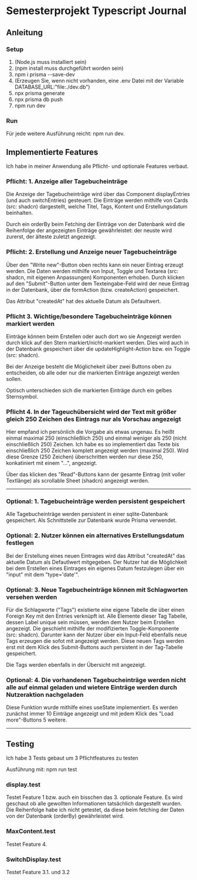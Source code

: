 # Semesterprojekt Typescript Journal

## Anleitung

### Setup

1. (Node.js muss installiert sein)
2. (npm install muss durchgeführt worden sein)
3. npm i prisma --save-dev
4. (Erzeugen Sie, wenn nicht vorhanden, eine .env Datei mit der Variable DATABASE_URL:"file:./dev.db")
5. npx prisma generate
6. npx prisma db push
7. npm run dev

### Run

Für jede weitere Ausführung reicht: npm run dev.

## Implementierte Features

Ich habe in meiner Anwendung alle Pflicht- und optionale Features verbaut.

### Pflicht: 1. Anzeige aller Tagebucheinträge

Die Anzeige der Tagebucheinträge wird über das Component displayEntries (und auch switchEntries) gesteuert. Die Einträge werden mithilfe von Cards (src: shadcn) dargestellt, welche Titel, Tags, Kontent und Erstellungsdatum beinhalten.

Durch ein orderBy beim Fetching der Einträge von der Datenbank wird die Reihenfolge der angezeigten Einträge gewährleistet: der neuste wird zurerst, der älteste zuletzt angezeigt.

### Pflicht: 2. Erstellung und Anzeige neuer Tagebucheinträge

Über den "Write new"-Button oben rechts kann ein neuer Eintrag erzeugt werden. Die Daten werden mithilfe von Input, Toggle und Textarea (src: shadcn, mit eigenen Anpassungen) Komponenten erhoben. Durch klicken auf den "Submit"-Button unter dem Texteingabe-Feld wird der neue Eintrag in der Datenbank, über die formAction (bzw. createAction) gespeichert.

Das Attribut "createdAt" hat des aktuelle Datum als Defaultwert.

### Pflicht 3. Wichtige/besondere Tagebucheinträge können markiert werden

Einträge können beim Erstellen oder auch dort wo sie Angezeigt werden durch klick auf den Stern markiert/nicht-markiert werden. Dies wird auch in der Datenbank gespeichert über die updateHighlight-Action bzw. ein Toggle (src: shadcn).

Bei der Anzeige besteht die Möglichekeit über zwei Buttons oben zu entscheiden, ob alle oder nur die markierten Einträge angezeigt werden sollen.

Optisch unterschieden sich die markierten Einträge durch ein gelbes Sternsymbol.

### Pflicht 4. In der Tageuchübersicht wird der Text mit größer gleich 250 Zeichen des Eintrags nur als Vorschau angezeigt

Hier empfand ich persönlich die Vorgabe als etwas ungenau. Es heißt einmal maximal 250 (einschließlich 250) und einmal weniger als 250 (nicht einschließlich 250) Zeichen. Ich habe es so implementiert das Texte bis einschließlich 250 Zeichen komplett angezeigt werden (maximal 250). Wird diese Grenze (250 Zeichen) überschritten werden nur diese 250, konkatiniert mit einem "...", angezeigt.

Über das klicken des "Read"-Buttons kann der gesamte Eintrag (mit voller Textlänge) als scrollable Sheet (shadcn) angezeigt werden.

---

### Optional: 1. Tagebucheinträge werden persistent gespeichert

Alle Tagebucheinträge werden persistent in einer sqlite-Datenbank gespeichert. Als Schnittstelle zur Datenbank wurde Prisma verwendet.

### Optional: 2. Nutzer können ein alternatives Erstellungsdatum festlegen

Bei der Erstellung eines neuen Eintrages wird das Attribut "createdAt" das aktuelle Datum als Defautlwert mitgegeben. Der Nutzer hat die Möglichkeit bei dem Erstellen eines Eintrages ein eigenes Datum festzulegen über ein "input" mit dem "type='date'".

### Optional: 3. Neue Tagebucheinträge können mit Schlagworten versehen werden

Für die Schlagworte ("Tags") existierte eine eigene Tabelle die über einen Foreign Key mit den Entries verknüpft ist. Alle Elemente dieser Tag Tabelle, dessen Label unique sein müssen, werden dem Nutzer beim Erstellen angezeigt. Die geschieht mithilfe der modifizierten Toggle-Komponente (src: shadcn). Darunter kann der Nutzer über ein Input-Feld ebenfalls neue Tags erzeugen die sofot mit angezeigt werden. Diese neuen Tags werden erst mit dem Klick des Submit-Buttons auch persistent in der Tag-Tabelle gespeichert.

Die Tags werden ebenfalls in der Übersicht mit angezeigt.

### Optional: 4. Die vorhandenen Tagebucheinträge werden nicht alle auf einmal geladen und wietere Einträge werden durch Nutzeraktion nachgeladen

Diese Funktion wurde mithilfe eines useState implementiert. Es werden zunächst immer 10 Einträge angezeigt und mit jedem Klick des "Load more"-Buttons 5 weitere.

---

## Testing

Ich habe 3 Tests gebaut um 3 Pflichtfeatures zu testen

Ausführung mit: npm run test

### display.test

Testet Feature 1 bzw. auch ein bisschen das 3. optionale Feature. Es wird geschaut ob alle gewollten Informationen tatsächlich dargestellt wurden. Die Reihenfolge habe ich nicht getestet, da diese beim fetching der Daten von der Datenbank (orderBy) gewährleistet wird.

### MaxContent.test

Testet Feature 4.

### SwitchDisplay.test

Testet Feature 3.1. und 3.2
